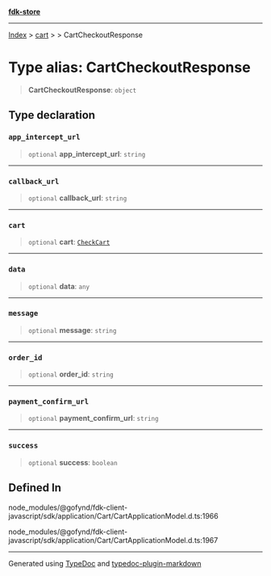 [**fdk-store**](../../../README.md)
***

[Index](../../../API.md) > [cart](../../README.md) > [<internal>](../README.md) > CartCheckoutResponse

# Type alias: CartCheckoutResponse

> **CartCheckoutResponse**: `object`

## Type declaration

### `app_intercept_url`

> `optional` **app\_intercept\_url**: `string`

***

### `callback_url`

> `optional` **callback\_url**: `string`

***

### `cart`

> `optional` **cart**: [`CheckCart`](type-alias.CheckCart.md)

***

### `data`

> `optional` **data**: `any`

***

### `message`

> `optional` **message**: `string`

***

### `order_id`

> `optional` **order\_id**: `string`

***

### `payment_confirm_url`

> `optional` **payment\_confirm\_url**: `string`

***

### `success`

> `optional` **success**: `boolean`

## Defined In

node\_modules/@gofynd/fdk-client-javascript/sdk/application/Cart/CartApplicationModel.d.ts:1966

node\_modules/@gofynd/fdk-client-javascript/sdk/application/Cart/CartApplicationModel.d.ts:1967

***
Generated using [TypeDoc](https://typedoc.org/) and [typedoc-plugin-markdown](https://www.npmjs.com/package/typedoc-plugin-markdown)

